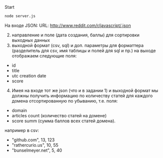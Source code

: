 Start
```sh
node server.js
```
На входе JSON:
URL: http://www.reddit.com/r/javascript/.json

2.	направление	и	поле	(дата	создания,	баллы)	для	сортировки	выходных	данных
3.	выходной	формат	(csv,	sql)	и	доп.	параметры	для	форматтера	(разделитель	для	csv,	имя	таблицы	и	полей	для	sql	и	пр.)
на	выходе	отображаем	следующие	поля:

  - id
  - title
  - utc	creation	date
  - score

4. Имея	на	входе	тот	же	json	(что	и	в	задании	1)	и	выходной	формат	мы	должны	получить	информацию	по	количеству	статей	для	каждого	домена	отсортированную	по	убыванию,
т.е.	поля:
  - domain
  - articles	count	(количество	статей	на	домене)
  - score	summ	(сумма	баллов	всех	статей	домена).

например	в	csv:
- "github.com",	13,	123
- "rathercurio.us",	10,	55
- "bunselmeyer.net",	5,	40
